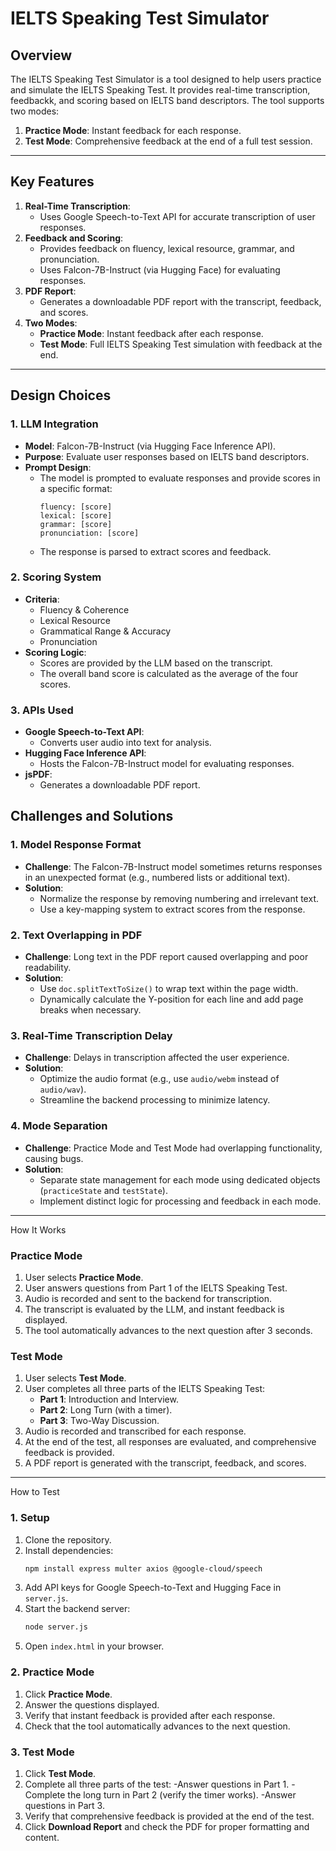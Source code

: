 # IELTS Speaking Test Simulator

## Overview
The IELTS Speaking Test Simulator is a tool designed to help users practice and simulate the IELTS Speaking Test. It provides real-time transcription, feedbackk, and scoring based on IELTS band descriptors. The tool supports two modes:
1. **Practice Mode**: Instant feedback for each response.
2. **Test Mode**: Comprehensive feedback at the end of a full test session.

---

## Key Features
1. **Real-Time Transcription**:
   - Uses Google Speech-to-Text API for accurate transcription of user responses.
2. **Feedback and Scoring**:
   - Provides feedback on fluency, lexical resource, grammar, and pronunciation.
   - Uses Falcon-7B-Instruct (via Hugging Face) for evaluating responses.
3. **PDF Report**:
   - Generates a downloadable PDF report with the transcript, feedback, and scores.
4. **Two Modes**:
   - **Practice Mode**: Instant feedback after each response.
   - **Test Mode**: Full IELTS Speaking Test simulation with feedback at the end.

---

## Design Choices

### 1. LLM Integration
- **Model**: Falcon-7B-Instruct (via Hugging Face Inference API).
- **Purpose**: Evaluate user responses based on IELTS band descriptors.
- **Prompt Design**:
  - The model is prompted to evaluate responses and provide scores in a specific format:
    ```
    fluency: [score]
    lexical: [score]
    grammar: [score]
    pronunciation: [score]
    ```
  - The response is parsed to extract scores and feedback.

### 2. Scoring System
- **Criteria**:
  - Fluency & Coherence
  - Lexical Resource
  - Grammatical Range & Accuracy
  - Pronunciation
- **Scoring Logic**:
  - Scores are provided by the LLM based on the transcript.
  - The overall band score is calculated as the average of the four scores.

### 3. APIs Used
- **Google Speech-to-Text API**:
  - Converts user audio into text for analysis.
- **Hugging Face Inference API**:
  - Hosts the Falcon-7B-Instruct model for evaluating responses.
- **jsPDF**:
  - Generates a downloadable PDF report.


## Challenges and Solutions

### 1. Model Response Format
- **Challenge**: The Falcon-7B-Instruct model sometimes returns responses in an unexpected format (e.g., numbered lists or additional text).
- **Solution**:
  - Normalize the response by removing numbering and irrelevant text.
  - Use a key-mapping system to extract scores from the response.

### 2. Text Overlapping in PDF
- **Challenge**: Long text in the PDF report caused overlapping and poor readability.
- **Solution**:
  - Use `doc.splitTextToSize()` to wrap text within the page width.
  - Dynamically calculate the Y-position for each line and add page breaks when necessary.

### 3. Real-Time Transcription Delay
- **Challenge**: Delays in transcription affected the user experience.
- **Solution**:
  - Optimize the audio format (e.g., use `audio/webm` instead of `audio/wav`).
  - Streamline the backend processing to minimize latency.

### 4. Mode Separation
- **Challenge**: Practice Mode and Test Mode had overlapping functionality, causing bugs.
- **Solution**:
  - Separate state management for each mode using dedicated objects (`practiceState` and `testState`).
  - Implement distinct logic for processing and feedback in each mode.

---

How It Works

### Practice Mode
1. User selects **Practice Mode**.
2. User answers questions from Part 1 of the IELTS Speaking Test.
3. Audio is recorded and sent to the backend for transcription.
4. The transcript is evaluated by the LLM, and instant feedback is displayed.
5. The tool automatically advances to the next question after 3 seconds.

### Test Mode
1. User selects **Test Mode**.
2. User completes all three parts of the IELTS Speaking Test:
   - **Part 1**: Introduction and Interview.
   - **Part 2**: Long Turn (with a timer).
   - **Part 3**: Two-Way Discussion.
3. Audio is recorded and transcribed for each response.
4. At the end of the test, all responses are evaluated, and comprehensive feedback is provided.
5. A PDF report is generated with the transcript, feedback, and scores.

---

How to Test

### 1. Setup
1. Clone the repository.
2. Install dependencies:
   ```bash
   npm install express multer axios @google-cloud/speech
     ```
3. Add API keys for Google Speech-to-Text and Hugging Face in `server.js`.
4. Start the backend server:
    ```bash
    node server.js
    ```
5. Open `index.html` in your browser.

### 2. Practice Mode
1. Click **Practice Mode**.
2. Answer the questions displayed.
3. Verify that instant feedback is provided after each response.
4. Check that the tool automatically advances to the next question.

### 3. Test Mode
1. Click **Test Mode**.
2. Complete all three parts of the test:
-Answer questions in Part 1.
-Complete the long turn in Part 2 (verify the timer works).
-Answer questions in Part 3.
3. Verify that comprehensive feedback is provided at the end of the test.
4. Click **Download Report** and check the PDF for proper formatting and content.
